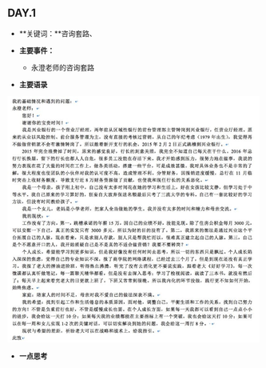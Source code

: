 ## DAY.1
+ **关键词：**咨询套路、
+ **主要事件：**
    + 永澄老师的咨询套路
    
    
+ **主要语录**


![](./_image/de292ff253af727f4895e46f271dd84.jpg)


+ **一点思考**